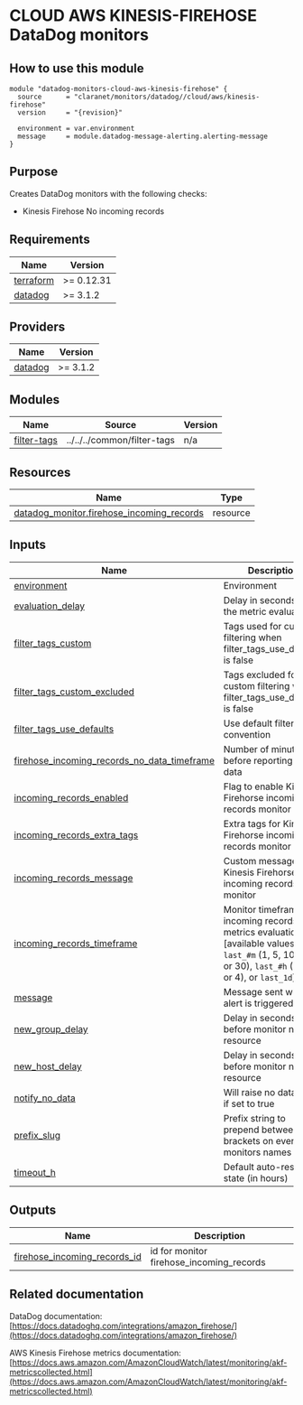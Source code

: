 # CLOUD AWS KINESIS-FIREHOSE DataDog monitors

## How to use this module

```hcl
module "datadog-monitors-cloud-aws-kinesis-firehose" {
  source      = "claranet/monitors/datadog//cloud/aws/kinesis-firehose"
  version     = "{revision}"

  environment = var.environment
  message     = module.datadog-message-alerting.alerting-message
}

```

## Purpose

Creates DataDog monitors with the following checks:

- Kinesis Firehose No incoming records

<!-- BEGIN_TF_DOCS -->
## Requirements

| Name | Version |
|------|---------|
| <a name="requirement_terraform"></a> [terraform](#requirement\_terraform) | >= 0.12.31 |
| <a name="requirement_datadog"></a> [datadog](#requirement\_datadog) | >= 3.1.2 |

## Providers

| Name | Version |
|------|---------|
| <a name="provider_datadog"></a> [datadog](#provider\_datadog) | >= 3.1.2 |

## Modules

| Name | Source | Version |
|------|--------|---------|
| <a name="module_filter-tags"></a> [filter-tags](#module\_filter-tags) | ../../../common/filter-tags | n/a |

## Resources

| Name | Type |
|------|------|
| [datadog_monitor.firehose_incoming_records](https://registry.terraform.io/providers/DataDog/datadog/latest/docs/resources/monitor) | resource |

## Inputs

| Name | Description | Type | Default | Required |
|------|-------------|------|---------|:--------:|
| <a name="input_environment"></a> [environment](#input\_environment) | Environment | `string` | n/a | yes |
| <a name="input_evaluation_delay"></a> [evaluation\_delay](#input\_evaluation\_delay) | Delay in seconds for the metric evaluation | `number` | `900` | no |
| <a name="input_filter_tags_custom"></a> [filter\_tags\_custom](#input\_filter\_tags\_custom) | Tags used for custom filtering when filter\_tags\_use\_defaults is false | `string` | `"*"` | no |
| <a name="input_filter_tags_custom_excluded"></a> [filter\_tags\_custom\_excluded](#input\_filter\_tags\_custom\_excluded) | Tags excluded for custom filtering when filter\_tags\_use\_defaults is false | `string` | `""` | no |
| <a name="input_filter_tags_use_defaults"></a> [filter\_tags\_use\_defaults](#input\_filter\_tags\_use\_defaults) | Use default filter tags convention | `string` | `"true"` | no |
| <a name="input_firehose_incoming_records_no_data_timeframe"></a> [firehose\_incoming\_records\_no\_data\_timeframe](#input\_firehose\_incoming\_records\_no\_data\_timeframe) | Number of minutes before reporting no data | `string` | `30` | no |
| <a name="input_incoming_records_enabled"></a> [incoming\_records\_enabled](#input\_incoming\_records\_enabled) | Flag to enable Kinesis Firehorse incoming records monitor | `string` | `"true"` | no |
| <a name="input_incoming_records_extra_tags"></a> [incoming\_records\_extra\_tags](#input\_incoming\_records\_extra\_tags) | Extra tags for Kinesis Firehorse incoming records monitor | `list(string)` | `[]` | no |
| <a name="input_incoming_records_message"></a> [incoming\_records\_message](#input\_incoming\_records\_message) | Custom message for Kinesis Firehorse incoming records monitor | `string` | `""` | no |
| <a name="input_incoming_records_timeframe"></a> [incoming\_records\_timeframe](#input\_incoming\_records\_timeframe) | Monitor timeframe for incoming records metrics evaluation [available values: `last_#m` (1, 5, 10, 15, or 30), `last_#h` (1, 2, or 4), or `last_1d`] | `string` | `"last_15m"` | no |
| <a name="input_message"></a> [message](#input\_message) | Message sent when an alert is triggered | `any` | n/a | yes |
| <a name="input_new_group_delay"></a> [new\_group\_delay](#input\_new\_group\_delay) | Delay in seconds before monitor new resource | `number` | `300` | no |
| <a name="input_new_host_delay"></a> [new\_host\_delay](#input\_new\_host\_delay) | Delay in seconds before monitor new resource | `number` | `300` | no |
| <a name="input_notify_no_data"></a> [notify\_no\_data](#input\_notify\_no\_data) | Will raise no data alert if set to true | `bool` | `true` | no |
| <a name="input_prefix_slug"></a> [prefix\_slug](#input\_prefix\_slug) | Prefix string to prepend between brackets on every monitors names | `string` | `""` | no |
| <a name="input_timeout_h"></a> [timeout\_h](#input\_timeout\_h) | Default auto-resolving state (in hours) | `number` | `0` | no |

## Outputs

| Name | Description |
|------|-------------|
| <a name="output_firehose_incoming_records_id"></a> [firehose\_incoming\_records\_id](#output\_firehose\_incoming\_records\_id) | id for monitor firehose\_incoming\_records |
<!-- END_TF_DOCS -->
## Related documentation

DataDog documentation: [https://docs.datadoghq.com/integrations/amazon_firehose/](https://docs.datadoghq.com/integrations/amazon_firehose/)

AWS Kinesis Firehose metrics documentation: [https://docs.aws.amazon.com/AmazonCloudWatch/latest/monitoring/akf-metricscollected.html](https://docs.aws.amazon.com/AmazonCloudWatch/latest/monitoring/akf-metricscollected.html)
